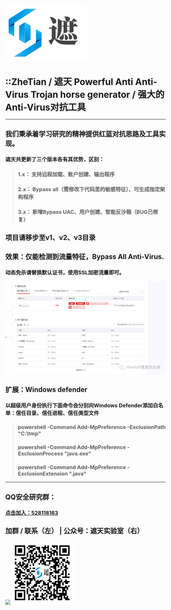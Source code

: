![logo](images/logo.png)

# ::ZheTian / 遮天 Powerful Anti Anti-Virus Trojan horse generator / 强大的Anti-Virus对抗工具

----

## 我们秉承着学习研究的精神提供红蓝对抗思路及工具实现。
### 遮天共更新了三个版本各有其优势，区别：

> ### 1.x： 支持远程加载、账户创建、输出程序
>
> ### 2.x： Bypass all（需修改下代码里的敏感特征）、可生成指定架构程序
>
> ### 3.x： 新增Bypass UAC、用户创建、智能反沙箱（BUG已修复）

## 项目请移步至v1、v2、v3目录

## 效果：仅能检测到流量特征，Bypass All Anti-Virus.
### 动态免杀请替换默认证书，使用SSL加密流量即可。
![logo](images/v2xg.png)

## 扩展：Windows defender

### 以超级用户身份执行下面命令会分别向Windows Defender添加白名单：信任目录、信任进程、信任类型文件

> ### powershell -Command Add-MpPreference -ExclusionPath "C:\tmp"
>
> ### powershell -Command Add-MpPreference -ExclusionProcess "java.exe"
>
> ### powershell -Command Add-MpPreference -ExclusionExtension ".java"
>

----

## QQ安全研究群：

### [点击加入：528118163](https://jq.qq.com/?_wv=1027&k=azWZhmSy)

## 加群 / 联系（左） |  公众号：遮天实验室（右）

<img src="https://heartsk.com/static/wx.jpg" width="200"><img src="images/wxgzh.jpg" width="200">
